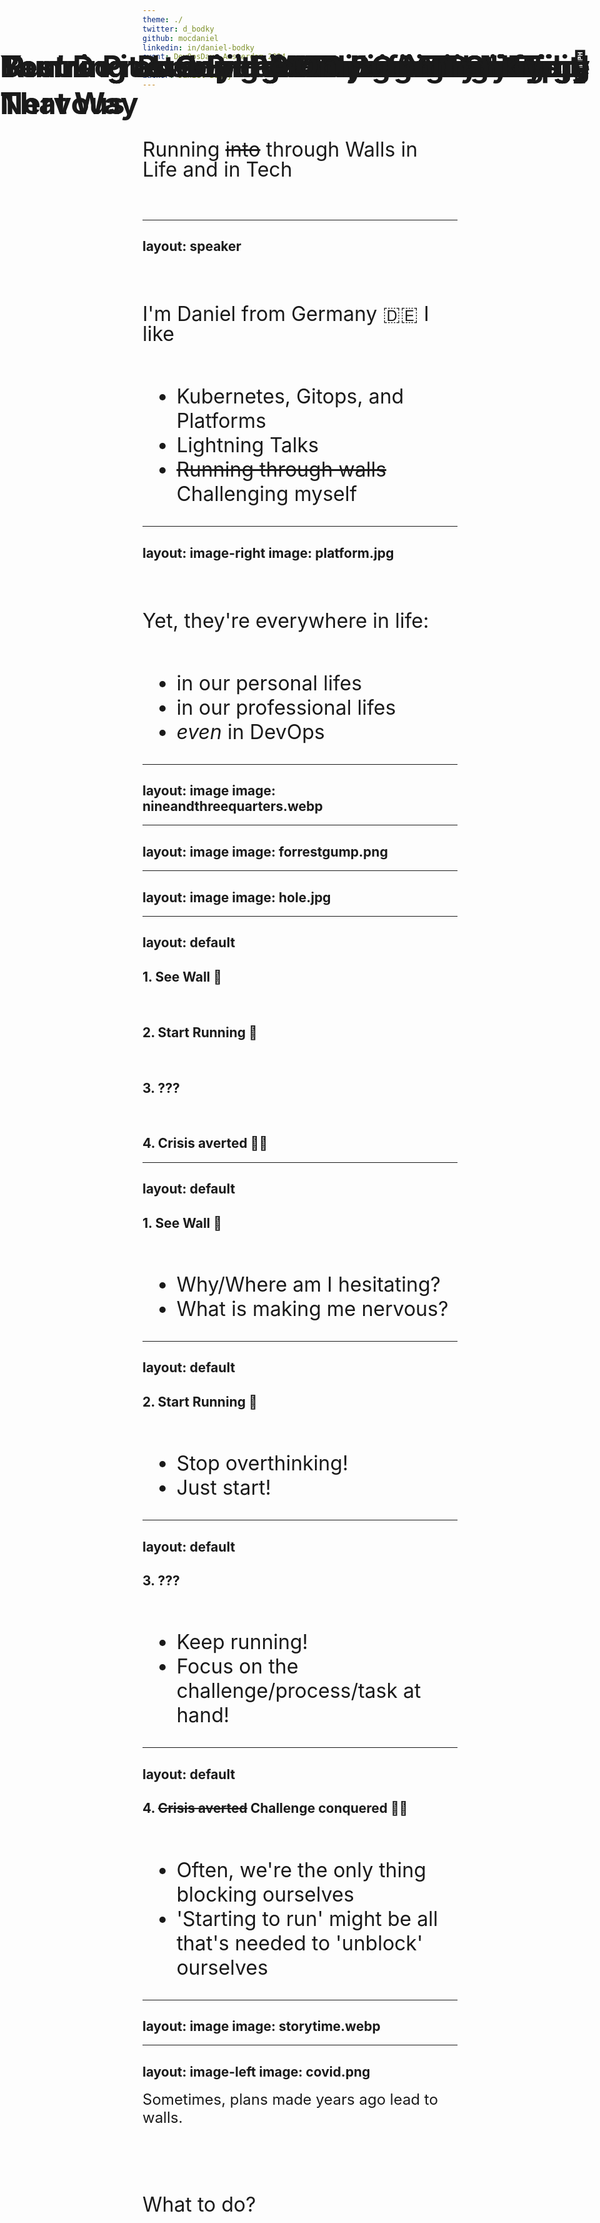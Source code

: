 ```yaml
---
theme: ./
twitter: d_bodky
github: mocdaniel
linkedin: in/daniel-bodky
event: DevOpsDays Amsterdam 2024
date: 20th of June, 2024
author: Daniel Bodky
---
```


# Best Do it at a Bit of a Run if You're Nervous

Running ~~into~~ through Walls in Life and in Tech

---
layout: speaker
---

# Hello Amsterdam 👋

I'm Daniel from Germany 🇩🇪 I like


- Kubernetes, Gitops, and Platforms
- Lightning Talks
- ~~Running through walls~~ Challenging myself

---
layout: image-right
image: platform.jpg
---

# Walls are intimidating

Yet, they're everywhere in life:

- in our personal lifes
- in our professional lifes
- *even* in DevOps


---
layout: image
image: nineandthreequarters.webp
---

# Running can Help!

<style>
  h1 {
    position: absolute;
    right: 1rem;
    top: 4rem;
  }
</style>

---
layout: image
image: forrestgump.png
---

---
layout: image
image: hole.jpg
---


---
layout: default
---

# Running as Coping Mechanism

## 1. See Wall 🧱

<br />

## 2. Start Running 🏃

<br />

## 3. ???

<br />

## 4. Crisis averted 😮‍💨

<style>
  h1 {
    margin-bottom: 4rem;
  }
</style>

---
layout: default
---

# Running as ~~Coping Mechanism~~ Strategy

## 1. See Wall 🧱

<br />

- Why/Where am I hesitating?
- What is making me nervous?

<style>
  h1 {
    margin-bottom: 4rem;
  }

  ul {
    font-size: 1.5rem;
  }
</style>

---
layout: default
---

# Running as ~~Coping Mechanism~~ Strategy

## 2. Start Running 🏃

<br />

- Stop overthinking!
- Just start!

<style>
  h1 {
    margin-bottom: 4rem;
  }

  ul {
    font-size: 1.5rem;
  }
</style>

---
layout: default
---

# Running as ~~Coping Mechanism~~ Strategy

## 3. ???

<br />

- Keep running!
- Focus on the challenge/process/task at hand!

<style>
  h1 {
    margin-bottom: 4rem;
  }

  ul {
    font-size: 1.5rem;
  }
</style>

---
layout: default
---

# Running as ~~Coping Mechanism~~ Strategy

## 4. ~~Crisis averted~~ Challenge conquered 😮‍💨

<br />

- Often, we're the only thing blocking ourselves
- 'Starting to run' might be all that's needed to 'unblock' ourselves

<style>
  h1 {
    margin-bottom: 4rem;
  }

  ul {
    font-size: 1.5rem;
  }
</style>

---
layout: image
image: storytime.webp
---

# Story Time

<style>
  h1 {
    font-weight: bold;
    font-size: 3rem;
  }
</style>

---
layout: image-left
image: covid.png
---

<div class="centered-content">
  Sometimes, plans made years ago lead to walls.
  
  <br />

  <br />

  What to do?
</div>

<style>
  .centered-content {
    font-size: 1.5rem;
    height: 100%;
    @apply flex flex-col;
    justify-content: center;
  }
</style>

---
layout: section
---

# 'Running Away' is Fine

<style>
  h1 {
    margin-bottom: 4rem;
  }

  p {
    font-size: 1.5rem;
    margin-bottom: 4rem;
  }
</style>

---
layout: image-left
image: choices.png
backgroundSize: contain
---

<div class="centered-content">
  Sometimes, too many choices pile up as walls
  
  <br />

  <br />

  How to choose?
</div>

<style>
  .centered-content {
    font-size: 1.5rem;
    height: 100%;
    @apply flex flex-col;
    justify-content: center;
  }
</style>

---
layout: section
---

# Pick One and Run for it!

<style>
  h1 {
    margin-bottom: 4rem;
  }

  p {
    font-size: 1.5rem;
    margin-bottom: 4rem;
  }
</style>

---
layout: image-left
image: fear.png
backgroundSize: contain
---

<div class="centered-content">
  Sometimes, we think we're not worthy, good enough, or fitting in
  
  <br />

  <br />

  How to 'fix' our perspective?
</div>

<style>
  .centered-content {
    font-size: 1.5rem;
    height: 100%;
    @apply flex flex-col;
    justify-content: center;
  }
</style>

---
layout: section
---

# You're Probably the Only One Feeling That Way

---
layout: default
---

# Summing it up...

- Walls are inevitable in life
- Don't get slowed down by them
- Instead, take action and run a bit 😉

<style>
  h1 {
    margin-bottom: 4rem;
  }

  ul {
    margin-top: 2rem;
    font-size: 2rem;
  }
</style>

---
layout: image-right
image: run.jpg
---

# Thank you!

...and see you next year at DevOpsDays Amsterdam 2025!

<style>
  h1 {
    padding-bottom: 4rem;
  }

  p {
    padding-top: 3rem;
    font-size: 2rem;
    line-height: 2rem;
  }
</style>